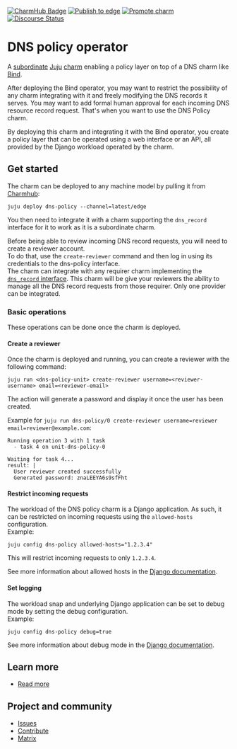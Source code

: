 [![CharmHub Badge](https://charmhub.io/bind/badge.svg)](https://charmhub.io/dns-policy)
[![Publish to edge](https://github.com/canonical/dns-operators/actions/workflows/publish-charmed-dns-policy-edge.yaml/badge.svg)](https://github.com/canonical/dns-operators/actions/workflows/publish-charmed-dns-policy-edge.yaml)
[![Promote charm](https://github.com/canonical/dns-operators/actions/workflows/promote-bind-operator.yaml/badge.svg)](https://github.com/canonical/dns-operators/actions/workflows/promote-bind-operator.yaml)
[![Discourse Status](https://img.shields.io/discourse/status?server=https%3A%2F%2Fdiscourse.charmhub.io&style=flat&label=CharmHub%20Discourse)](https://discourse.charmhub.io)

# DNS policy operator

A [subordinate](https://canonical-juju.readthedocs-hosted.com/en/latest/user/reference/charm/index.html#subordinate) [Juju](https://juju.is/) [charm](https://documentation.ubuntu.com/juju/3.6/tutorial/)
enabling a policy layer on top of a DNS charm like [Bind](https://github.com/canonical/dns-operators/tree/main/bind-operator).

After deploying the Bind operator, you may want to restrict the possibility of any charm integrating with it and freely modifying the DNS records it serves. You may want to add formal human approval for each incoming DNS resource record request. That's when you want to use the DNS Policy charm.

By deploying this charm and integrating it with the Bind operator, you create a policy layer that can be operated using a web interface or an API, all provided by the Django workload operated by the charm.

## Get started

The charm can be deployed to any machine model by pulling it from [Charmhub](https://charmhub.io/bind):
```
juju deploy dns-policy --channel=latest/edge
```

You then need to integrate it with a charm supporting the `dns_record` interface for it to work as it is a subordinate charm.  

Before being able to review incoming DNS record requests, you will need to create a reviewer account.  
To do that, use the `create-reviewer` command and then log in using its credentials to the dns-policy interface.  
The charm can integrate with any requirer charm implementing the [`dns_record` interface](https://canonical.github.io/charm-relation-interfaces/interfaces/dns_record/v0/).
This charm will be give your reviewers the ability to manage all the DNS record requests from those requirer. Only one provider can be integrated.

### Basic operations

These operations can be done once the charm is deployed.

#### Create a reviewer

Once the charm is deployed and running, you can create a reviewer with the following command:  
```
juju run <dns-policy-unit> create-reviewer username=<reviewer-username> email=<reviewer-email>
```
The action will generate a password and display it once the user has been created.

Example for `juju run dns-policy/0 create-reviewer username=reviewer email=reviewer@example.com`:
```
Running operation 3 with 1 task
  - task 4 on unit-dns-policy-0

Waiting for task 4...
result: |
  User reviewer created successfully
  Generated password: znaLEEYA6s9sfFht
```

#### Restrict incoming requests

The workload of the DNS policy charm is a Django application. As such, it can be restricted on incoming requests
using the `allowed-hosts` configuration.  
Example:
```
juju config dns-policy allowed-hosts="1.2.3.4"
```
This will restrict incoming requests to only `1.2.3.4`.

See more information about allowed hosts in the [Django documentation](https://docs.djangoproject.com/en/5.1/ref/settings/#allowed-hosts).

#### Set logging

The workload snap and underlying Django application can be set to debug mode by setting the debug configuration.  
Example:
```
juju config dns-policy debug=true
```

See more information about debug mode in the [Django documentation](https://docs.djangoproject.com/en/5.1/ref/settings/#debug).

## Learn more
* [Read more](https://charmhub.io/dns-policy/docs)

## Project and community
* [Issues](https://github.com/canonical/dns-operators/issues)
* [Contribute](https://github.com/canonical/dns-operators/blob/main/CONTRIBUTING.md)
* [Matrix](https://matrix.to/#/#charmhub-charmdev:ubuntu.com)

